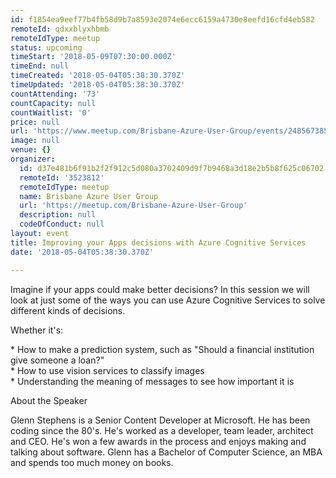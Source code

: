 ```yaml
---
id: f1854ea9eef77b4fb58d9b7a8593e2074e6ecc6159a4730e8eefd16cfd4eb582
remoteId: qdxxblyxhbmb
remoteIdType: meetup
status: upcoming
timeStart: '2018-05-09T07:30:00.000Z'
timeEnd: null
timeCreated: '2018-05-04T05:38:30.370Z'
timeUpdated: '2018-05-04T05:38:30.370Z'
countAttending: '73'
countCapacity: null
countWaitlist: '0'
price: null
url: 'https://www.meetup.com/Brisbane-Azure-User-Group/events/248567385/'
image: null
venue: {}
organizer:
  id: d37e481b6f91b2f2f912c5d080a3702409d9f7b9468a3d18e2b5b8f625c06702
  remoteId: '3523812'
  remoteIdType: meetup
  name: Brisbane Azure User Group
  url: 'https://meetup.com/Brisbane-Azure-User-Group'
  description: null
  codeOfConduct: null
layout: event
title: Improving your Apps decisions with Azure Cognitive Services
date: '2018-05-04T05:38:30.370Z'

---
```

<p>Imagine if your apps could make better decisions? In this session we will look at just some of the ways you can use Azure Cognitive Services to solve different kinds of decisions.</p> <p>Whether it's:</p> <p>* How to make a prediction system, such as "Should a financial institution give someone a loan?"<br/>* How to use vision services to classify images<br/>* Understanding the meaning of messages to see how important it is</p> <p>About the Speaker</p> <p>Glenn Stephens is a Senior Content Developer at Microsoft. He has been coding since the 80's. He's worked as a developer, team leader, architect and CEO. He's won a few awards in the process and enjoys making and talking about software. Glenn has a Bachelor of Computer Science, an MBA and spends too much money on books.</p>
